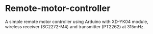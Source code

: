 # Remote-motor-controller
A simple remote motor controller using Arduino with XD-YK04 module, wireless receiver (SC2272-M4) and transmitter (PT2262) at 315mHz.
